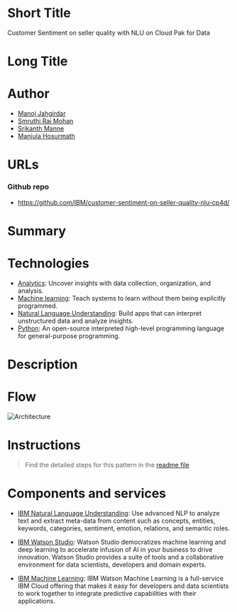 # Short Title

Customer Sentiment on seller quality with NLU on Cloud Pak for Data

# Long Title



# Author
* [Manoj Jahgirdar](https://www.linkedin.com/in/manoj-jahgirdar-6b5b33142/)
* [Smruthi Raj Mohan](https://www.linkedin.com/in/smruthi-raj-mohan-143088145/)
* [Srikanth Manne]()
* [Manjula Hosurmath](https://www.linkedin.com/in/manjula-g-hosurmath-0b47031)

# URLs

### Github repo

* https://github.com/IBM/customer-sentiment-on-seller-quality-nlu-cp4d/

# Summary


# Technologies

* [Analytics](https://developer.ibm.com/technologies/analytics/): Uncover insights with data collection, organization, and analysis.
* [Machine learning](https://developer.ibm.com/technologies/machine-learning/): Teach systems to learn without them being explicitly programmed.
* [Natural Language Understanding](https://developer.ibm.com/technologies/natural-language-processing/): Build apps that can interpret unstructured data and analyze insights.
* [Python](https://developer.ibm.com/technologies/python): An open-source interpreted high-level programming language for general-purpose programming.

# Description



# Flow

![Architecture]()

# Instructions

> Find the detailed steps for this pattern in the [readme file](https://github.com/IBM/customer-sentiment-on-seller-quality-nlu-cp4d/blob/master/README.md)


# Components and services

* [IBM Natural Language Understanding](https://cloud.ibm.com/catalog/services/natural-language-understanding): Use advanced NLP to analyze text and extract meta-data from content such as concepts, entities, keywords, categories, sentiment, emotion, relations, and semantic roles.

* [IBM Watson Studio](https://cloud.ibm.com/catalog/services/watson-studio): Watson Studio democratizes machine learning and deep learning to accelerate infusion of AI in your business to drive innovation. Watson Studio provides a suite of tools and a collaborative environment for data scientists, developers and domain experts.

* [IBM Machine Learning](https://cloud.ibm.com/catalog/services/machine-learning): IBM Watson Machine Learning is a full-service IBM Cloud offering that makes it easy for developers and data scientists to work together to integrate predictive capabilities with their applications.
